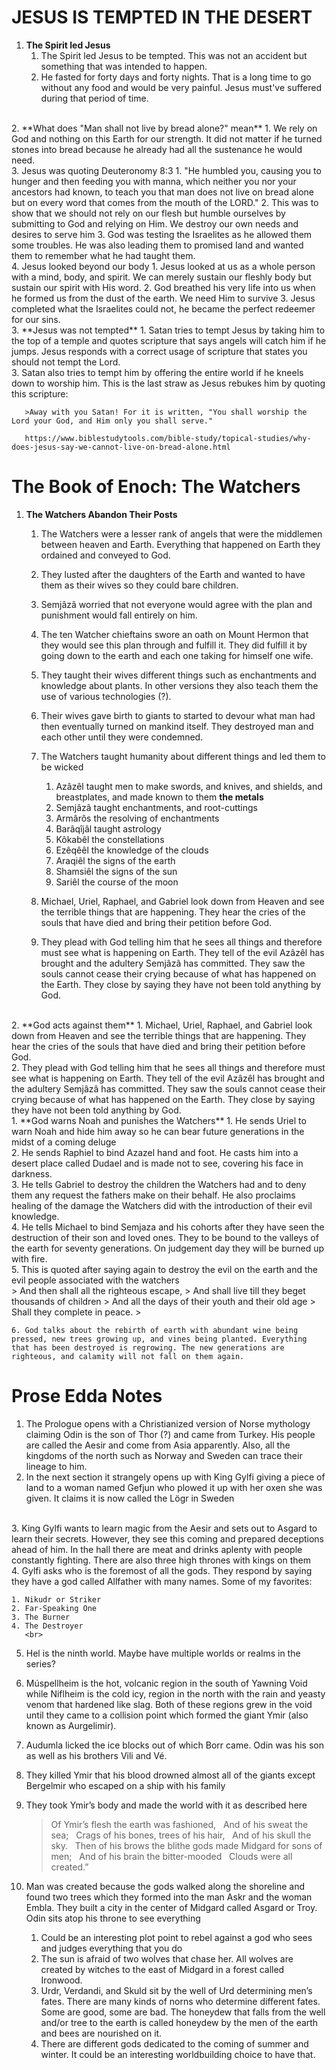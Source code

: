 # JESUS IS TEMPTED IN THE DESERT 

1. **The Spirit led Jesus**
	1. The Spirit led Jesus to be tempted. This was not an accident but something that was intended to happen. <br>
	2. He fasted for forty days and forty nights. That is a long time to go without any food and would be very painful. Jesus must've suffered during that period of time. 
<br>
2. **What does "Man shall not live by bread alone?" mean**
	1. We rely on God and nothing on this Earth for our strength. It did not matter if he turned stones into bread because he already had all the sustenance he would need. 
	<br>
	3. Jesus was quoting Deuteronomy 8:3 
		1. "He humbled you, causing you to hunger and then feeding you with manna, which neither you nor your ancestors had known, to teach you that man does not live on bread alone but on every word that comes from the mouth of the LORD."
		2. This was to show that we should not rely on our flesh but humble ourselves by submitting to God and relying on Him. We destroy our own needs and desires to serve him
		3. God was testing the Israelites as he allowed them some troubles. He was also leading them to promised land and wanted them to remember what he had taught them. 
		<br>
	4. Jesus looked beyond our body 
		1. Jesus looked at us as a whole person with a mind, body, and spirit. We can merely sustain our fleshly body but sustain our spirit with His word. 
		2. God breathed his very life into us when he formed us from the dust of the earth. We need Him to survive
		3. Jesus completed what the Israelites could not, he became the perfect redeemer for our sins. 
		   <br>
3. **Jesus was not tempted** 
	1. Satan tries to tempt Jesus by taking him to the top of a temple and quotes scripture that says angels will catch him if he jumps. Jesus responds with a correct usage of scripture that states you should not tempt the Lord.  
	   <br>
	3. Satan also tries to tempt him by offering the entire world if he kneels down to worship him. This is the last straw as Jesus rebukes him by quoting this scripture:

	   >Away with you Satan! For it is written, "You shall worship the Lord your God, and Him only you shall serve."
	   
	   https://www.biblestudytools.com/bible-study/topical-studies/why-does-jesus-say-we-cannot-live-on-bread-alone.html
	   
# The Book of Enoch: The Watchers 
1. **The Watchers Abandon Their Posts** 
	1. The Watchers were a lesser rank of angels that were the middlemen between heaven and Earth. Everything that happened on Earth they ordained and conveyed to God.
	    
	2. They lusted after the daughters of the Earth and wanted to have them as their wives so they could bare children.
	    <br>
	3. Semjâzâ worried that not everyone would agree with the plan and punishment would fall entirely on him. 
	   <br>
	4. The ten Watcher chieftains swore an oath on Mount Hermon that they would see this plan through and fulfill it. They did fulfill it by going down to the earth and each one taking for himself one wife.
	   <br>
	5. They taught their wives different things such as enchantments and knowledge about plants. In other versions they also teach them the use of various technologies (?).
	   <br>
	6. Their wives gave birth to giants to started to devour what man had then eventually turned on mankind itself. They destroyed man and each other until they were condemned. 
	   <br>
	7. The Watchers taught humanity about different things and led them to be wicked 
		1. Azâzêl taught men to make swords, and knives, and shields, and breastplates, and made known to them **the metals**
		2. Semjâzâ taught enchantments, and root-cuttings
		3. Armârôs the resolving of enchantments
		4. Barâqîjâl taught astrology
		5. Kôkabêl the constellations
		6. Ezêqêêl the knowledge of the clouds
		7. Araqiêl the signs of the earth
		8. Shamsiêl the signs of the sun
		9. Sariêl the course of the moon
		   <br>
	8. Michael, Uriel, Raphael, and Gabriel look down from Heaven and see the terrible things that are happening. They hear the cries of the souls that have died and bring their petition before God.
	   <br>
	9. They plead with God telling him that he sees all things and therefore must see what is happening on Earth. They tell of the evil Azâzêl has brought and the adultery Semjâzâ has committed. They saw the souls cannot cease their crying because of what has happened on the Earth. They close by saying they have not been told anything by God.
<br>
2. **God acts against them**
	1. Michael, Uriel, Raphael, and Gabriel look down from Heaven and see the terrible things that are happening. They hear the cries of the souls that have died and bring their petition before God.
	   <br>
	2. They plead with God telling him that he sees all things and therefore must see what is happening on Earth. They tell of the evil Azâzêl has brought and the adultery Semjâzâ has committed. They saw the souls cannot cease their crying because of what has happened on the Earth. They close by saying they have not been told anything by God. 
	<br>   
1. **God warns Noah and punishes the Watchers**
	1. He sends Uriel to warn Noah and hide him away so he can bear future generations in the midst of a coming deluge
	   <br>
	2. He sends Raphiel to bind Azazel hand and foot. He casts him into a desert place called Dudael and is made not to see, covering his face in darkness.
	   <br>
	3. He tells Gabriel to destroy the children the Watchers had and to deny them any request the fathers make on their behalf. He also proclaims healing of the damage the Watchers did with the introduction of their evil knowledge.
	   <br>
	4. He tells Michael to bind Semjaza and his cohorts after they have seen the destruction of their son and loved ones. They to be bound to the valleys of the earth for seventy generations. On judgement day they will be burned up with fire.
	   <br>
	5. This is quoted after saying again to destroy the evil on the earth and the evil people associated with the watchers
	   <br>
	   > And then shall all the righteous escape,
	   > And shall live till they beget thousands of children
	   > And all the days of their youth and their old age
	   > Shall they complete in peace.
	   > 
		
	6. God talks about the rebirth of earth with abundant wine being pressed, new trees growing up, and vines being planted. Everything that has been destroyed is regrowing. The new generations are righteous, and calamity will not fall on them again.
	   
# Prose Edda Notes

1. The Prologue opens with a Christianized version of Norse mythology claiming Odin is the son of Thor (?) and came from Turkey. His people are called the Aesir and come from Asia apparently. Also, all the kingdoms of the north such as Norway and Sweden can trace their lineage to him.
   <br>
2. In the next section it strangely opens up with King Gylfi giving a piece of land to a woman named Gefjun who plowed it up with her oxen she was given. It claims it is now called the Lögr in Sweden
<br>
3. King Gylfi wants to learn magic from the Aesir and sets out to Asgard to learn their secrets. However, they see this coming and prepared deceptions ahead of him. In the hall there are meat and drinks aplenty with people constantly fighting. There are also three high thrones with kings on them
   <br>
4. Gylfi asks who is the foremost of all the gods. They respond by saying they have a god called Allfather with many names. Some of my favorites:  
    
	1. Nikudr or Striker  
	2. Far-Speaking One 
	3. The Burner 
	4. The Destroyer
	   <br>
5. Hel is the ninth world. Maybe have multiple worlds or realms in the series?
   <br>
6. Múspellheim is the hot, volcanic region in the south of Yawning Void while Niflheim is the cold icy, region in the north with the rain and yeasty venom that hardened like slag. Both of these regions grew in the void until they came to a collision point which formed the giant Ymir (also known as Aurgelimir).
   <br>
7. Audumla licked the ice blocks out of which Borr came. Odin was his son as well as his brothers Vili and Vé.
   <br>
8. They killed Ymir that his blood drowned almost all of the giants except Bergelmir who escaped on a ship with his family
   <br>
9. They took Ymir’s body and made the world with it as described here
	>Of Ymir’s flesh the earth was fashioned,  
	   And of his sweat the sea;  
	   Crags of his bones, trees of his hair,  
	   And of his skull the sky.  
	   Then of his brows the blithe gods made Midgard for sons of men;  
	   And of his brain the bitter-mooded  
	   Clouds were all created.”
	
10. Man was created because the gods walked along the shoreline and found two trees which they formed into the man Askr and the woman Embla. They built a city in the center of Midgard called Asgard or Troy. Odin sits atop his throne to see everything
    <br>
	1. Could be an interesting plot point to rebel against a god who sees and judges everything that you do
	   <br>
	2. The sun is afraid of two wolves that chase her. All wolves are created by witches to the east of Midgard in a forest called Ironwood.
	   <br>
	3. Urdr, Verdandi, and Skuld sit by the well of Urd determining men’s fates. There are many kinds of norns who determine different fates. Some are good, some are bad. The honeydew that falls from the well and/or tree to the earth is called honeydew by the men of the earth and bees are nourished on it.
	   <br>
	4. There are different gods dedicated to the coming of summer and winter. It could be an interesting worldbuilding choice to have that.

	
	   	
